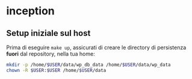 # inception

## Setup iniziale sul host

Prima di eseguire `make up`, assicurati di creare le directory di persistenza **fuori** dal repository, nella tua home:

```bash
mkdir -p /home/$USER/data/wp_db_data /home/$USER/data/wp_data
chown -R $USER:$USER /home/$USER/data
```
